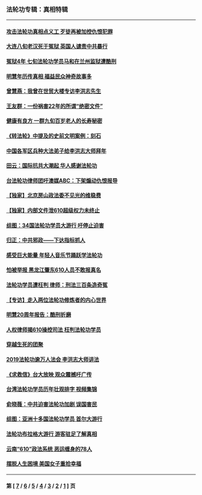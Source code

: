 ### 法轮功专辑：真相特辑
---
#### [攻击法轮功真相点义工 歹徒再被加控仇恨犯罪](../../pages/nf4389/n13601019.md?05270430) 
#### [大连八旬老汉死于冤狱 英国人谴责中共暴行](../../pages/nf4389/n13480118.md?05270430) 
#### [冤狱4年 七旬法轮功学员马和在兰州监狱遭酷刑](../../pages/nf4389/n13304688.md?05270430) 
#### [明慧年历传真相 福益民众神奇故事多](../../pages/nf4389/n13294545.md?05270430) 
#### [曾慧燕：我曾在世贸大楼专访李洪志先生](../../pages/nf4389/n12898729.md?05270430) 
#### [王友群：一份祸害22年的所谓“绝密文件”](../../pages/nf4389/n12871750.md?05270430) 
#### [健康有良方 一群九旬百岁老人的长寿秘密](../../pages/nf4389/n12847475.md?05270430) 
#### [《转法轮》中提及的史前文明案例：刻石](../../pages/nf4389/n12758577.md?05270430) 
#### [中国各军区兵种大法弟子给李洪志大师拜年](../../pages/nf4389/n12750047.md?05270430) 
#### [田云：国际抗共大潮起 华人感谢法轮功](../../pages/nf4389/n12357708.md?05270430) 
#### [台法轮功律师团吁澳媒ABC：下架煽动仇恨报导](../../pages/nf4389/n12279917.md?05270430) 
#### [【独家】北京房山政法委不见光的维稳费](../../pages/nf4389/n12031979.md?05270430) 
#### [【独家】内部文件泄610超级权力未终止](../../pages/nf4389/n12023895.md?05270430) 
#### [组图：34国法轮功学员大游行 吁停止迫害](../../pages/nf4389/n11492658.md?05270430) 
#### [归正：中共邪政——下达指标抓人](../../pages/nf4389/n11474770.md?05270430) 
#### [感受巨大能量 年轻人音乐节踊跃学法轮功](../../pages/nf4389/n11441981.md?05270430) 
#### [怕被举报 黑龙江肇东610人员不敢报真名](../../pages/nf4389/n11436499.md?05270430) 
#### [法轮功学员遭枉判 律师：刑法三百条造奇冤](../../pages/nf4389/n11433943.md?05270430) 
#### [【专访】走入两位法轮功修炼者的内心世界](../../pages/nf4389/n11415623.md?05270430) 
#### [明慧20周年报告：酷刑折磨](../../pages/nf4389/n11387954.md?05270430) 
#### [人权律师揭610操控司法 枉判法轮功学员](../../pages/nf4389/n11313370.md?05270430) 
#### [穿越生死的团聚](../../pages/nf4389/n11258922.md?05270430) 
#### [2019法轮功逾万人法会 李洪志大师讲法](../../pages/nf4389/n11265303.md?05270430) 
#### [《求救信》台大放映 观众震撼吁广传](../../pages/nf4389/n10922251.md?05270430) 
#### [台湾法轮功学员历年壮观排字 视频集锦](../../pages/nf4389/n10878789.md?05270430) 
#### [俞晓薇：中共迫害法轮功加剧 误国害民](../../pages/nf4389/n10859260.md?05270430) 
#### [组图：亚洲十多国法轮功学员 首尔大游行](../../pages/nf4389/n10781149.md?05270430) 
#### [法轮功布拉格大游行 游客驻足了解真相](../../pages/nf4389/n10749360.md?05270430) 
#### [云南“610”政法系统 恶运缠身的78人](../../pages/nf4389/n10747534.md?05270430) 
#### [摆脱人生困境 美国女子重拾幸福](../../pages/nf4389/n10688678.md?05270430) 

---
#### 第 [ [7](./7.md?05270430) / [6](./6.md?05270430) / [5](./5.md?05270430) / [4](./4.md?05270430) / [3](./3.md?05270430) / [2](./2.md?05270430) / [1](./1.md?05270430) ] 页
